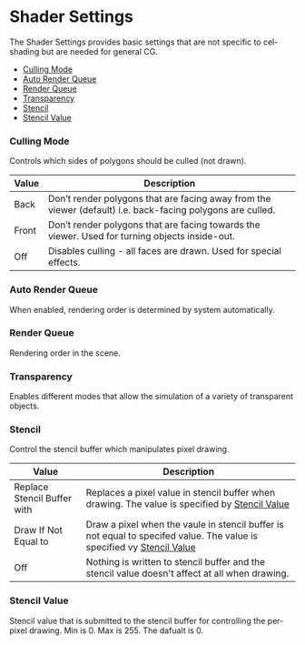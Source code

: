 # Shader Settings

The Shader Settings provides basic settings that are not specific to  cel-shading but are needed for general CG.

- [Culling Mode](#culling-Mode)
- [Auto Render Queue](#auto-render-queue)
- [Render Queue](#render-queue)
- [Transparency](#transparency)
- [Stencil](#stencil)
- [Stencil Value](#stencil-value)

### Culling Mode
Controls which sides of polygons should be culled (not drawn).

|  Value   |  Description  | 
| ---- | ---- | 
|  Back   |  Don’t render polygons that are facing away from the viewer (default) i.e. back-facing polygons are culled.  |
|  Front  | Don’t render polygons that are facing towards the viewer. Used for turning objects inside-out. |
|  Off  |  Disables culling - all faces are drawn. Used for special effects. |

### Auto Render Queue
When enabled, rendering order is determined by system automatically.

### Render Queue
Rendering order in the scene.

### Transparency
Enables different modes that allow the simulation of a variety of transparent objects.

### Stencil
Control the stencil buffer which manipulates pixel drawing.

|  Value   |  Description  | 
| ---- | ---- | 
|  Replace Stencil Buffer with  | Replaces a pixel value in stencil buffer when drawing. The value is specified by [Stencil Value](#stencil-value)|
|  Draw If Not Equal to  | Draw a pixel when the vaule in stencil buffer is not equal to specifed value. The value is specified vy [Stencil Value](#stencil-value)|
|  Off  |  Nothing is written to stencil buffer and the stencil value doesn't affect at all when drawing.|

### Stencil Value
Stencil value that is submitted to the stencil buffer for controlling the per-pixel drawing. Min is 0. Max is 255. The dafualt is 0.